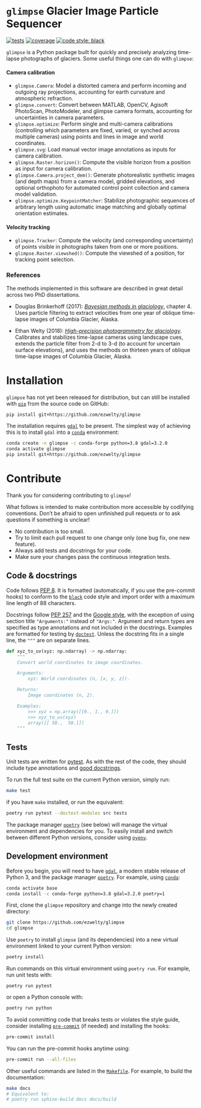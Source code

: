 `glimpse` Glacier Image Particle Sequencer
==========================================

[![tests](https://github.com/ezwelty/glimpse/workflows/tests/badge.svg)](https://github.com/ezwelty/glimpse/actions?workflow=tests)
[![coverage](https://codecov.io/gh/ezwelty/glimpse/branch/main/graph/badge.svg)](https://codecov.io/gh/ezwelty/glimpse)
[![code style: black](https://img.shields.io/badge/code%20style-black-000000.svg)](https://github.com/psf/black)

`glimpse` is a Python package built for quickly and precisely analyzing time-lapse photographs of glaciers.
Some useful things one can do with `glimpse`:

#### Camera calibration

  - `glimpse.Camera`: Model a distorted camera and perform incoming and outgoing ray projections, accounting for earth curvature and atmospheric refraction.
  - `glimpse.convert`: Convert between MATLAB, OpenCV, Agisoft PhotoScan, PhotoModeler, and glimpse camera formats, accounting for uncertainties in camera parameters.
  - `glimpse.optimize`: Perform single and multi-camera calibrations (controlling which parameters are fixed, varied, or synched across multiple cameras) using points and lines in image and world coordinates.
  - `glimpse.svg`: Load manual vector image annotations as inputs for camera calibration.
  - `glimpse.Raster.horizon()`: Compute the visible horizon from a position as input for camera calibration.
  - `glimpse.Camera.project_dem()`: Generate photorealistic synthetic images (and depth maps) from a camera model, gridded elevations, and optional orthophoto for automated control point collection and camera model validation.
  - `glimpse.optimize.KeypointMatcher`: Stabilize photographic sequences of arbitrary length using automatic image matching and globally optimal orientation estimates.

#### Velocity tracking

  - `glimpse.Tracker`: Compute the velocity (and corresponding uncertainty) of points visible in photographs taken from one or more positions.
  - `glimpse.Raster.viewshed()`: Compute the viewshed of a position, for tracking point selection.

### References

The methods implemented in this software are described in great detail across two PhD dissertations.

- Douglas Brinkerhoff (2017): *[Bayesian methods in glaciology](http://hdl.handle.net/11122/8113)*, chapter 4. Uses particle filtering to extract velocities from one year of oblique time-lapse images of Columbia Glacier, Alaska.

- Ethan Welty (2018): *[High-precision photogrammetry for glaciology](https://doi.org/10.13140/RG.2.2.20751.64164)*. Calibrates and stabilizes time-lapse cameras using landscape cues, extends the particle filter from 2-d to 3-d (to account for uncertain surface elevations), and uses the methods on thirteen years of oblique time-lapse images of Columbia Glacier, Alaska.

# Installation

`glimpse` has not yet been released for distribution, but can still be installed with [`pip`](https://pip.pypa.io/en/stable/installing) from the source code on GitHub:

```bash
pip install git+https://github.com/ezwelty/glimpse
```

The installation requires [`gdal`](https://gdal.org/download.html#binaries) to be present. The simplest way of achieving this is to install `gdal` into a [`conda`](https://docs.conda.io/projects/conda/en/latest/user-guide/install) environment:

```bash
conda create -n glimpse -c conda-forge python=3.8 gdal=3.2.0
conda activate glimpse
pip install git+https://github.com/ezwelty/glimpse
```

# Contribute

Thank you for considering contributing to `glimpse`!

What follows is intended to make contribution more accessible by codifying conventions.
Don’t be afraid to open unfinished pull requests or to ask questions if something is unclear!

- No contribution is too small.
- Try to limit each pull request to one change only (one bug fix, one new feature).
- Always add tests and docstrings for your code.
- Make sure your changes pass the continuous integration tests.

## Code & docstrings

Code follows [PEP 8](https://www.python.org/dev/peps/pep-0008/).
It is formatted (automatically, if you use the pre-commit hooks)
to conform to the [`black`](https://github.com/psf/black) code style and import order
with a maximum line length of 88 characters.

Docstrings follow [PEP 257](https://www.python.org/dev/peps/pep-0257/) and the [Google style](https://sphinxcontrib-napoleon.readthedocs.io/en/latest/example_google.html), with the exception of using section title `"Arguments:"` instead of `"Args:"`.
Argument and return types are specified as type annotations and not included in the docstrings.
Examples are formatted for testing by [`doctest`](https://docs.pytest.org).
Unless the docstring fits in a single line, the `"""` are on separate lines.

```python
def xyz_to_uv(xyz: np.ndarray) -> np.ndarray:
    """
    Convert world coordinates to image coordinates.

    Arguments:
        xyz: World coordinates (n, [x, y, z]).

    Returns:
        Image coordinates (n, 2).

    Examples:
        >>> xyz = np.array([[0., 1., 0.]])
        >>> xyz_to_uv(xyz)
        array([[ 50.,  50.]])
    """
```

## Tests

Unit tests are written for [pytest](https://docs.pytest.org/en/latest/getting-started.html).
As with the rest of the code, they should include type annotations and [good docstrings](https://jml.io/test-docstrings).

To run the full test suite on the current Python version, simply run:

```bash
make test
```

if you have `make` installed, or run the equivalent:

```bash
poetry run pytest --doctest-modules src tests
```

The package manager [`poetry`](https://python-poetry.org) (see below) will manage the virtual environment and dependencies for you.
To easily install and switch between different Python versions,
consider using [`pyenv`](https://github.com/pyenv/pyenv).

## Development environment

Before you begin, you will need to have [`gdal`](https://gdal.org/download.html#binaries),
a modern stable release of Python 3,
and the package manager [`poetry`](https://python-poetry.org).
For example, using [`conda`](https://docs.conda.io/projects/conda/en/latest/user-guide/install):

```bash
conda activate base
conda install -c conda-forge python=3.8 gdal=3.2.0 poetry=1
```

First, clone the `glimpse` repository and change into the newly created directory:

```bash
git clone https://github.com/ezwelty/glimpse
cd glimpse
```

Use `poetry` to install `glimpse` (and its dependencies) into a new virtual environment
linked to your current Python version:

```bash
poetry install
```

Run commands on this virtual environment using `poetry run`.
For example, run unit tests with:

```
poetry run pytest
```

or open a Python console with:

```bash
poetry run python
```

To avoid committing code that breaks tests or violates the style guide,
consider installing [`pre-commit`](https://pre-commit.com) (if needed)
and installing the hooks:

```bash
pre-commit install
```

You can run the pre-commit hooks anytime using:

```bash
pre-commit run --all-files
```

Other useful commands are listed in the [`Makefile`](Makefile).
For example, to build the documentation:

```bash
make docs
# Equivalent to:
# poetry run sphinx-build docs docs/build
```
